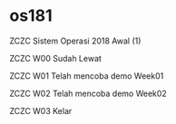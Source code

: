 # os181
ZCZC Sistem Operasi 2018 Awal (1)

ZCZC W00 Sudah Lewat

ZCZC W01 Telah mencoba demo Week01

ZCZC W02 Telah mencoba demo Week02

ZCZC W03 Kelar
